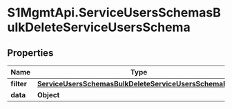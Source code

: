 # S1MgmtApi.ServiceUsersSchemasBulkDeleteServiceUsersSchema

## Properties
Name | Type | Description | Notes
------------ | ------------- | ------------- | -------------
**filter** | [**ServiceUsersSchemasBulkDeleteServiceUsersSchemaFilter**](ServiceUsersSchemasBulkDeleteServiceUsersSchemaFilter.md) |  | 
**data** | **Object** | Data | [optional] 



